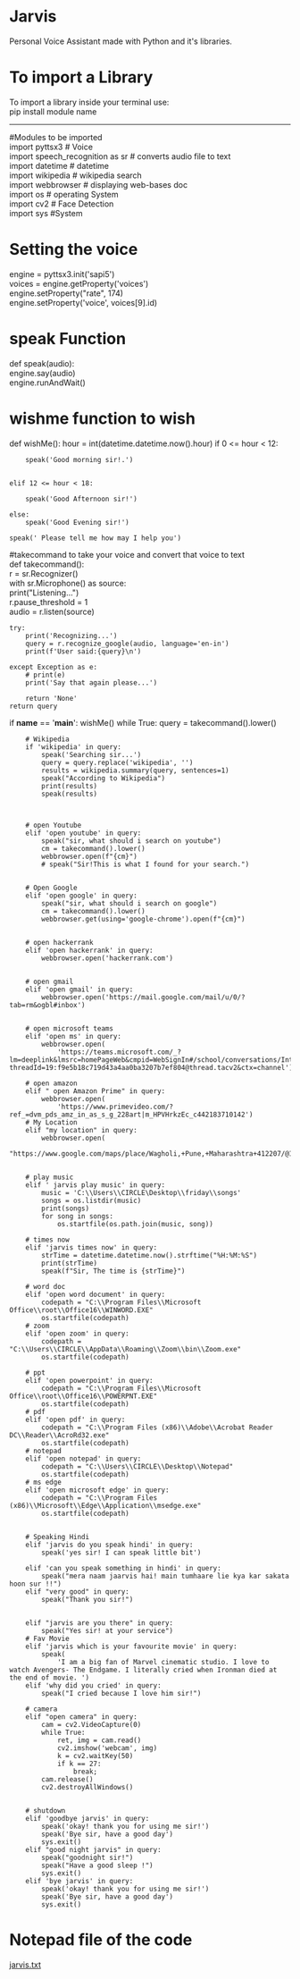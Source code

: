 # Jarvis
Personal Voice Assistant made with Python and it's libraries.
# To import a Library
  To import a library inside your terminal use:  
  pip install module name

--------------------------------------------------------------------------------------------------------------------------------------
#Modules to be imported  
import pyttsx3  # Voice  
import speech_recognition as sr  # converts audio file to text  
import datetime  # datetime  
import wikipedia  # wikipedia search  
import webbrowser  # displaying web-bases doc  
import os  # operating System  
import cv2  # Face Detection  
import sys #System

# Setting the voice
engine = pyttsx3.init('sapi5')  
voices = engine.getProperty('voices')  
engine.setProperty("rate", 174)  
engine.setProperty('voice', voices[9].id)  

# speak Function
def speak(audio):  
     engine.say(audio)  
    engine.runAndWait()  

# wishme function to wish 
def wishMe():
    hour = int(datetime.datetime.now().hour)
    if 0 <= hour < 12:

        speak('Good morning sir!.')


    elif 12 <= hour < 18:

        speak('Good Afternoon sir!')

    else:
        speak('Good Evening sir!')

    speak(' Please tell me how may I help you')

#takecommand to take your voice and convert that voice to text  
def takecommand():  
    r = sr.Recognizer()  
    with sr.Microphone() as source:  
        print("Listening...")  
        r.pause_threshold = 1  
        audio = r.listen(source)  

    try:
        print('Recognizing...')
        query = r.recognize_google(audio, language='en-in')
        print(f'User said:{query}\n')

    except Exception as e:
        # print(e)
        print('Say that again please...')

        return 'None'
    return query


if __name__ == '__main__':
    wishMe()
    while True:
        query = takecommand().lower()

        # Wikipedia
        if 'wikipedia' in query:
            speak('Searching sir...')
            query = query.replace('wikipedia', '')
            results = wikipedia.summary(query, sentences=1)
            speak("According to Wikipedia")
            print(results)
            speak(results)



        # open Youtube
        elif 'open youtube' in query:
            speak("sir, what should i search on youtube")
            cm = takecommand().lower()
            webbrowser.open(f"{cm}")
            # speak("Sir!This is what I found for your search.")


        # Open Google
        elif 'open google' in query:
            speak("sir, what should i search on google")
            cm = takecommand().lower()
            webbrowser.get(using='google-chrome').open(f"{cm}")


        # open hackerrank
        elif 'open hackerrank' in query:
            webbrowser.open('hackerrank.com')


        # open gmail
        elif 'open gmail' in query:
            webbrowser.open('https://mail.google.com/mail/u/0/?tab=rm&ogbl#inbox')


        # open microsoft teams
        elif 'open ms' in query:
            webbrowser.open(
                'https://teams.microsoft.com/_?lm=deeplink&lmsrc=homePageWeb&cmpid=WebSignIn#/school/conversations/Introduction%20to%20C%20Prgramming%20%20%20%20CSC113%20%20%20%20Chander?threadId=19:f9e5b18c719d43a4aa0ba3207b7ef804@thread.tacv2&ctx=channel')

        # open amazon
        elif " open Amazon Prime" in query:
            webbrowser.open(
                'https://www.primevideo.com/?ref_=dvm_pds_amz_in_as_s_g_228art|m_HPVHrkzEc_c442183710142')
        # My Location
        elif "my location" in query:
            webbrowser.open(
                "https://www.google.com/maps/place/Wagholi,+Pune,+Maharashtra+412207/@18.5739755,73.9618582,14z/data=!3m1!4b1!4m5!3m4!1s0x3bc2c3819fdef877:0xd4193e985f354be0!8m2!3d18.5807719!4d73.9787063")


        # play music
        elif ' jarvis play music' in query:
            music = 'C:\\Users\\CIRCLE\Desktop\\friday\\songs'
            songs = os.listdir(music)
            print(songs)
            for song in songs:
                os.startfile(os.path.join(music, song))

        # times now
        elif 'jarvis times now' in query:
            strTime = datetime.datetime.now().strftime("%H:%M:%S")
            print(strTime)
            speak(f"Sir, The time is {strTime}")

        # word doc
        elif 'open word document' in query:
            codepath = "C:\\Program Files\\Microsoft Office\\root\\Office16\\WINWORD.EXE"
            os.startfile(codepath)
        # zoom
        elif 'open zoom' in query:
            codepath = "C:\\Users\\CIRCLE\\AppData\\Roaming\\Zoom\\bin\\Zoom.exe"
            os.startfile(codepath)

        # ppt
        elif 'open powerpoint' in query:
            codepath = "C:\\Program Files\\Microsoft Office\\root\\Office16\\POWERPNT.EXE"
            os.startfile(codepath)
        # pdf
        elif 'open pdf' in query:
            codepath = "C:\\Program Files (x86)\\Adobe\\Acrobat Reader DC\\Reader\\AcroRd32.exe"
            os.startfile(codepath)
        # notepad
        elif 'open notepad' in query:
            codepath = "C:\\Users\\CIRCLE\\Desktop\\Notepad"
            os.startfile(codepath)
        # ms edge
        elif 'open microsoft edge' in query:
            codepath = "C:\\Program Files (x86)\\Microsoft\\Edge\\Application\\msedge.exe"
            os.startfile(codepath)


        # Speaking Hindi
        elif 'jarvis do you speak hindi' in query:
            speak('yes sir! I can speak little bit')

        elif 'can you speak something in hindi' in query:
            speak("mera naam jaarvis hai! main tumhaare lie kya kar sakata hoon sur !!")
        elif "very good" in query:
            speak("Thank you sir!")


        elif "jarvis are you there" in query:
            speak("Yes sir! at your service")
        # Fav Movie
        elif 'jarvis which is your favourite movie' in query:
            speak(
                'I am a big fan of Marvel cinematic studio. I love to watch Avengers- The Endgame. I literally cried when Ironman died at the end of movie. ')
        elif 'why did you cried' in query:
            speak("I cried because I love him sir!")

        # camera
        elif "open camera" in query:
            cam = cv2.VideoCapture(0)
            while True:
                ret, img = cam.read()
                cv2.imshow('webcam', img)
                k = cv2.waitKey(50)
                if k == 27:
                    break;
            cam.release()
            cv2.destroyAllWindows()


        # shutdown
        elif 'goodbye jarvis' in query:
            speak('okay! thank you for using me sir!')
            speak('Bye sir, have a good day')
            sys.exit()
        elif "good night jarvis" in query:
            speak("goodnight sir!")
            speak("Have a good sleep !")
            sys.exit()
        elif 'bye jarvis' in query:
            speak('okay! thank you for using me sir!')
            speak('Bye sir, have a good day')
            sys.exit()


# Notepad file of the code
[jarvis.txt](https://github.com/noorakhtar30/Jarvis/files/7859801/jarvis.txt)
